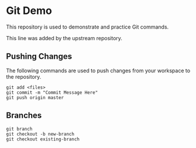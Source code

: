 # Git Demo

This repository is used to demonstrate and practice Git commands.

This line was added by the upstream repository.

## Pushing Changes

The following commands are used to push changes from your workspace to the repository.

```
git add <files>
git commit -m "Commit Message Here"
git push origin master
```

## Branches

```
git branch
git checkout -b new-branch
git checkout existing-branch
```

